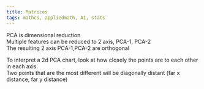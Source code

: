 ```yaml
---
title: Matrices
tags: mathcs, appliedmath, AI, stats
---
```


PCA is dimensional reduction  
Multiple features can be reduced to 2 axis, PCA-1, PCA-2  
The resulting 2 axis PCA-1,PCA-2 are orthogonal  


To interpret a 2d PCA chart, look at how closely the points are to each other in each axis.  
Two points that are the most different will be diagonally distant (far x distance, far y distance)

